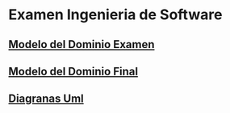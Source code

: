 # Examen Ingenieria de Software

## [Modelo del Dominio Examen](images/README.md)


## [Modelo del Dominio Final](images/README_FINAL.md)

## [Diagranas Uml]()


